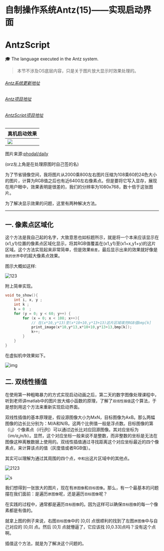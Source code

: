 # 自制操作系统Antz(15)——实现启动界面

# AntzScript

🎓 The language executed in the Antz system.

> 本节不涉及OS底层内容，只是关于图片放大显示时效果处理的。

###### [Antz系统更新地址](https://www.cnblogs.com/LexMoon/category/1262287.html)

###### [Antz项目地址](https://github.com/CasterWx/AntzOS)

###### [AntzScript项目地址](https://github.com/CasterWx/AntzScript)


| 真机启动效果 |
| -------- |
| <img src="https://github.com/CasterWx/AntzOS/raw/master/screen/runShow.gif"> |

图片来源:[phodal/daily](https://github.com/phodal/daily)

(orz左上角是在处理原图时自己签的名)

为了节省镜像空间，我将图片从2000乘800左右图片压缩为108乘60的24色大小的图片，计算为RGB值之后也有近6400左右像素点。但是要将它写入显存，展现在用户眼中，效果表明是很差的，我们的分辨率为1080x768，数十倍于这张图片。

为了解决显示效果的问题，这里有两种解决方法。

 ---------

## 一. 像素点区域化

这个方法是我自己起的名字，大致意思也如标题所示，就是将一个本来应该显示在(x1,y1)位置的像素点区域化显示，将其RGB值覆盖在(x1,y1)至(x1+x,y1+y)的这片区域。这个方法实现起来非常简单，但是效果`极差`，最后显示出来的效果就好像是`我的世界`中的超大像素点效果。

图示大概如这样:

![123](https://www.cnblogs.com/images/cnblogs_com/LexMoon/1246510/o_12310.png)

附上简单实现。
```c
void to_show(){
    int i, x, y ;
    int k ; 
    k = 0  ;
    for (y = 0; y < 60; y++) {
        for (x = 0; x < 108; x++){
            // 在(x*10,y*13)至(x*10+10,y*13+13)这片区域填充RGB值bmp[k]
            print_image(x*10,y*13,x*10+10,y*13+13,bmp[k]);
            k++;
        }
    }
}
```

在虚拟机中效果如下。

![img](https://github.com/CasterWx/AntzOS/raw/master/screen/my.gif)

## 二. 双线性插值

在使用第一种粗略暴力的方式实现启动动画之后，第二天的数字图像处理课程中，听到老师讲matlab中的图片放大缩小函数的原理，了解了`双线性插值`这个算法，于是想到用这个方法来重新实现启动界面。

双线性插值的基本原理是，假设源图像大小为MxN，目标图像为AxB。那么两幅图像的边长比分别为：M/A和N/B。这两个比例值一般是浮点数。目标图像的第（i,j）个像素点（i行j列）可以通过边长比对应回源图像。其对应坐标为（i*m/a,j*n/b）。显然，这个对应坐标一般来说不是整数，而非整数的坐标是无法在图像这种离散数据上使用的。双线性插值通过寻找距离这个对应坐标最近的四个像素点，来计算该点的值（灰度值或者RGB值）。

其实可以理解为通过其周围的四个点，`中和`出这片区域中的其他点。

![2123](https://www.cnblogs.com/images/cnblogs_com/LexMoon/1246510/o_213123.png)

![s](../sreen/1.png)

我们想得到一张放大的图片，现在有`原图像`和`目标图像`。那么，有一个最基本的问题摆在我们面前：是遍历`原图像`呢，还是遍历`目标图像`呢？

在实践的过程中，通常都是遍历`目标图像`的。因为这样可以确保`目标图像`的每一个像素都是有值的。

就拿上图的例子来说，右图`目标图像`中的 [0,0] 点很顺利的找到了左图`原图像`中与自己对应的 [0,0] 点。然后 [0,1] 点就懵逼了，它应该找 [0,0.33]点吗？没有这个点啊。

插值这个方法，就是为了解决这个问题的。
